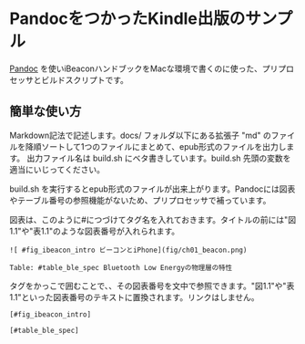 PandocをつかったKindle出版のサンプル
====================

[Pandoc](http://johnmacfarlane.net/pandoc/README.html) を使いiBeaconハンドブックをMacな環境で書くのに使った、プリプロセッサとビルドスクリプトです。

簡単な使い方
---
Markdown記法で記述します。docs/ フォルダ以下にある拡張子 "md" のファイルを降順ソートして1つのファイルにまとめて、epub形式のファイルを出力します。
出力ファイル名は build.sh にベタ書きしています。build.sh 先頭の変数を適当にいじってください。

build.sh を実行するとepub形式のファイルが出来上がります。Pandocには図表やテーブル番号の参照機能がないため、プリプロセッサで補っています。

図表は、このように#につづけてタグ名を入れておきます。タイトルの前には"図1.1"や"表1.1"のような図表番号が入れられます。

```
![ #fig_ibeacon_intro ビーコンとiPhone](fig/ch01_beacon.png)

Table: #table_ble_spec Bluetooth Low Energyの物理層の特性
```

タグをかっこで囲むことで、、その図表番号を文中で参照できます。"図1.1"や"表1.1"といった図表番号のテキストに置換されます。リンクはしません。

```
[#fig_ibeacon_intro]

[#table_ble_spec]
```


